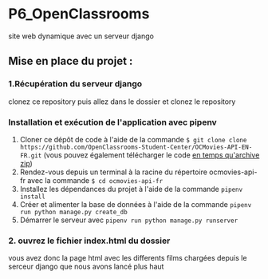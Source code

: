 # P6_OpenClassrooms
site web dynamique avec un serveur django

## Mise en place du projet :

### 1.Récupération du serveur django 
clonez ce repository puis allez dans le dossier et clonez le repository 
### Installation et exécution de l'application avec pipenv

1. Cloner ce dépôt de code à l'aide de la commande `$ git clone clone https://github.com/OpenClassrooms-Student-Center/OCMovies-API-EN-FR.git` (vous pouvez également télécharger le code [en temps qu'archive zip](https://github.com/OpenClassrooms-Student-Center/OCMovies-API-EN-FR/archive/refs/heads/master.zip))
2. Rendez-vous depuis un terminal à la racine du répertoire ocmovies-api-fr avec la commande `$ cd ocmovies-api-fr`
3. Installez les dépendances du projet à l'aide de la commande `pipenv install` 
4. Créer et alimenter la base de données à l'aide de la commande `pipenv run python manage.py create_db`
5. Démarrer le serveur avec `pipenv run python manage.py runserver`
### 2. ouvrez le fichier index.html du dossier   
vous avez donc la page html avec les differents films chargées depuis le serceur django que nous avons lancé plus haut 